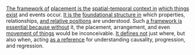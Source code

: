 
[The framework of](3/1/1/2/2/2/2/2/2/2/.Frameworks) [placement is the](3/3/2/3/1/1/2/.Second%20Position) [spatial-temporal context in](1/2/1/3/1/1/.Temporal%20Dimension) [which things exist](2/2/3/2/3/1/.Reality%20and%20Existence) and events occur. [It is the](3/1/1/1/1/2/2/1/1/.Thermosetting) [foundational structure in](2/1/1/3/2/1/1/.Foundations) which properties, relationships, [and relative positions](3/3/2/3/1/1/2/.Second%20Position) are understood. Such [a framework is](3/1/1/2/2/2/2/2/2/2/.Frameworks) [essential because without](3/1/3/3/2/2/1/3/.Necessity) it, the placement, arrangement, and even [movement of things](2/1/1/2/1/1/.Movement) would be inconceivable. [It defines not](1/1/2/1/2/.Negation) just where, but also when, acting [as a reference](1/1/3/1/3/2/2/.Self-Reference) for understanding causality, progression, and regression.

